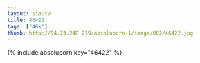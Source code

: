 ```yaml
--- 
layout: sieutv
title: 46422
tags: ["46k"]
thumb: http://94.23.248.219/absoluporn-1/image/002/46422.jpg
---
```

{% include absoluporn key="46422" %} 
